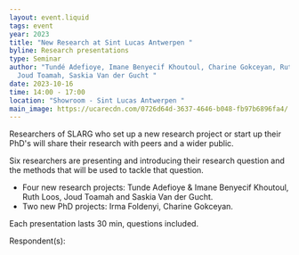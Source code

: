 ```yaml
---
layout: event.liquid
tags: event
year: 2023
title: "New Research at Sint Lucas Antwerpen "
byline: Research presentations
type: Seminar
author: "Tundé Adefioye, Imane Benyecif Khoutoul, Charine Gokceyan, Ruth Loos,
  Joud Toamah, Saskia Van der Gucht "
date: 2023-10-16
time: 14:00 - 17:00
location: "Showroom - Sint Lucas Antwerpen "
main_image: https://ucarecdn.com/0726d64d-3637-4646-b048-fb97b6896fa4/
---
```

Researchers of SLARG who set up a new research project or start up their PhD's will share their research with peers and a wider public. 

Six researchers are presenting and introducing their research question and the methods that will be used to tackle that question. 

* Four new research projects: Tunde Adefioye & Imane Benyecif Khoutoul, Ruth Loos, Joud Toamah and Saskia Van der Gucht. 
* Two new PhD projects: Irma Foldenyi, Charine Gokceyan. 

Each presentation lasts 30 min, questions included. 

Respondent(s):